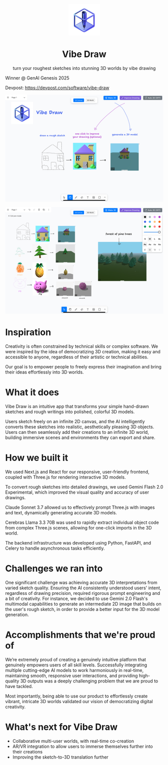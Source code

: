 <div align="center">
    <img alt="Logo" src="docs/icon.png" width="100" />
</div>
<h1 align="center">
    Vibe Draw
</h1>
<p align="center">
   turn your roughest sketches into stunning 3D worlds by vibe drawing
</p>

Winner @ GenAI Genesis 2025

Devpost: https://devpost.com/software/vibe-draw

![Vibe Draw UI](docs/ui.jpeg)

![Vibe Draw 2D Canvas](docs/canvas.jpeg)

# Inspiration

Creativity is often constrained by technical skills or complex software. We were inspired by the idea of democratizing 3D creation, making it easy and accessible to anyone, regardless of their artistic or technical abilities.

Our goal is to empower people to freely express their imagination and bring their ideas effortlessly into 3D worlds.

# What it does

Vibe Draw is an intuitive app that transforms your simple hand-drawn sketches and rough writings into polished, colorful 3D models.

Users sketch freely on an infinite 2D canvas, and the AI intelligently converts these sketches into realistic, aesthetically pleasing 3D objects. Users can then seamlessly add their creations to an infinite 3D world, building immersive scenes and environments they can export and share.

# How we built it

We used Next.js and React for our responsive, user-friendly frontend, coupled with Three.js for rendering interactive 3D models.

To convert rough sketches into detailed drawings, we used Gemini Flash 2.0 Experimental, which improved the visual quality and accuracy of user drawings.

Claude Sonnet 3.7 allowed us to effectively prompt Three.js with images and text, dynamically generating accurate 3D models.

Cerebras Llama 3.3 70B was used to rapidly extract individual object code from complex Three.js scenes, allowing for one-click imports in the 3D world.

The backend infrastructure was developed using Python, FastAPI, and Celery to handle asynchronous tasks efficiently.

# Challenges we ran into

One significant challenge was achieving accurate 3D interpretations from varied sketch quality. Ensuring the AI consistently understood users' intent, regardless of drawing precision, required rigorous prompt engineering and a bit of creativity. For instance, we decided to use Gemini 2.0 Flash's multimodal capabilities to generate an intermediate 2D image that builds on the user's rough sketch, in order to provide a better input for the 3D model generation.

# Accomplishments that we're proud of

We’re extremely proud of creating a genuinely intuitive platform that genuinely empowers users of all skill levels. Successfully integrating multiple cutting-edge AI models to work harmoniously in real-time, maintaining smooth, responsive user interactions, and providing high-quality 3D outputs was a deeply challenging problem that we are proud to have tackled.

Most importantly, being able to use our product to effortlessly create vibrant, intricate 3D worlds validated our vision of democratizing digital creativity.

# What's next for Vibe Draw

- Collaborative multi-user worlds, with real-time co-creation
- AR/VR integration to allow users to immerse themselves further into their creations
- Improving the sketch-to-3D translation further


